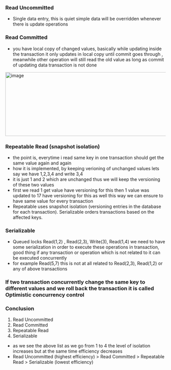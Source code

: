 ### Read Uncommitted
- Single data entry, this is quiet simple data will be overridden whenever there is update operations

### Read Committed 
- you have local copy of changed values, basically while updating inside the transaction it only updates in local copy until commit goes through , meanwhile other operation will still read the old value as long as commit of updating data transaction is not done 

<img width="800" height="200" alt="image" src="https://github.com/user-attachments/assets/b7a84931-3dab-4cb8-a840-8e7e99306730" />

### Repeatable Read (snapshot isolation)
- the point is, everytime i read same key in one transaction should get the same value again and again
- how it is implemented, by keeping verioning of unchanged values lets say we have 1,2,3,4 and write 3,4
- it is just 1 and 2 which are unchanged thus we will keep the versioning of these two values
- first we read 1 get value have versioning for this then 1 value was updated to 17 have versioning for this as well this way we can ensure to have same value for every transaction
- Repeatable uses snapshot isolation (versioning entries in the database for each transaction). Serializable orders transactions based on the affected keys.

### Serializable 
- Queued locks Read(1,2) , Read(2,3), Write(3), Read(1,4) we need to have some serialization in order to execute these operations in transaction, good thing if any transaction or operation which is not related to it can be executed concurrently
- for example Read(5,7) this is not at all related to Read(2,3), Read(1,2) or any of above transactions


### If two transaction concurrently change the same key to different values and we roll back the transaction it is called Optimistic concurrency control

### Conclusion
1. Read Uncommitted
2. Read Committed
3. Repeatable Read
4. Serializable

- as we see the above list as we go from 1 to 4 the level of isolation increases but at the same time efficiency decreases
- Read Uncommitted (highest efficiency) > Read Committed > Repeatable Read > Serializable (lowest efficiency)

